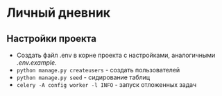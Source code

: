 # Личный дневник

## Настройки проекта
+ Создать файл .env в корне проекта с настройками, аналогичными *.env.example*.
+ ``python manage.py createusers`` - создать пользователей
+ ``python manage.py seed`` - сидирование таблиц
+ ``celery -A config worker -l INFO`` - запуск отложенных задач


